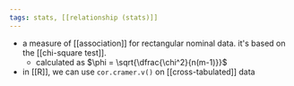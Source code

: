 ```yaml
---
tags: stats, [[relationship (stats)]]
---
```


- a measure of [[association]] for rectangular nominal data. it's based on the [[chi-square test]].
	- calculated as $\phi = \sqrt{\dfrac{\chi^2}{n(m-1)}}$
- in [[R]], we can use `cor.cramer.v()` on [[cross-tabulated]] data